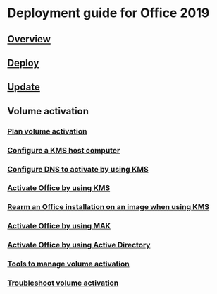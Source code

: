 
# Deployment guide for Office 2019

## [Overview](overview.md)
## [Deploy](deploy.md)
## [Update](update.md)

## Volume activation
### [Plan volume activation](../vlactivation/plan-volume-activation-of-office.md?toc=/deployoffice/office2019/toc.json)
### [Configure a KMS host computer](../vlactivation/configure-a-kms-host-computer-for-office.md?toc=/deployoffice/office2019/toc.json)
### [Configure DNS to activate by using KMS](../vlactivation/configure-dns-to-activate-office-by-using-kms.md?toc=/deployoffice/office2019/toc.json)
### [Activate Office by using KMS](../vlactivation/activate-office-by-using-kms.md?toc=/deployoffice/office2019/toc.json)
### [Rearm an Office installation on an image when using KMS](../vlactivation/rearm-an-office-installation-on-an-image-when-using-kms-to-activate.md?toc=/deployoffice/office2019/toc.json)
### [Activate Office by using MAK](../vlactivation/activate-office-by-using-mak.md?toc=/deployoffice/office2019/toc.json)
### [Activate Office by using Active Directory](../vlactivation/activate-office-by-using-active-directory.md?toc=/deployoffice/office2019/toc.json)
### [Tools to manage volume activation](../vlactivation/tools-to-manage-volume-activation-of-office.md?toc=/deployoffice/office2019/toc.json)
### [Troubleshoot volume activation](../vlactivation/troubleshoot-volume-activation-of-office.md?toc=/deployoffice/office2019/toc.json)
